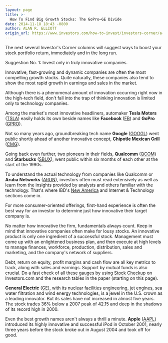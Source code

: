 ```yaml
---
layout: page
title: >-
  How To Find Big Growth Stocks: The GoPro—GE Divide
date: 2014-11-18 18:43 -0800
author: ALAN R. ELLIOTT
origin_url: https://www.investors.com/how-to-invest/investors-corner/a-quick-look-at-innovative-stocks/
---
```


The next several Investor's Corner columns will suggest ways to boost your stock portfolio return, immediately and in the long run.

Suggestion No. 1: Invest only in truly innovative companies.

Innovative, fast-growing and dynamic companies are often the most compelling growth stocks. Quite naturally, these companies also tend to show the most rapid growth in earnings and sales in the market.

Although there is a phenomenal amount of innovation occurring right now in the high-tech field, don't fall into the trap of thinking innovation is limited only to technology companies.

Among the market's most innovative headliners, automaker **Tesla Motors** ([TSLA](https://research.investors.com/quote.aspx?symbol=TSLA)) easily holds its own beside names like **Facebook** ([FB](https://research.investors.com/quote.aspx?symbol=FB)) and **GoPro** ([GPRO](https://research.investors.com/quote.aspx?symbol=GPRO)).

Not so many years ago, groundbreaking tech name **Google** ([GOOGL](https://research.investors.com/quote.aspx?symbol=GOOGL)) went public shortly ahead of another innovative concept, **Chipotle Mexican Grill** ([CMG](https://research.investors.com/quote.aspx?symbol=CMG)).

Going back even further, two pioneers in their fields, **Qualcomm** ([QCOM](https://research.investors.com/quote.aspx?symbol=QCOM)) and **Starbucks** ([SBUX](https://research.investors.com/quote.aspx?symbol=SBUX)), went public within six months of each other at the start of the 1990s.

To understand the actual technology from companies like Qualcomm or **Aruba Networks** ([ARUN](https://research.investors.com/quote.aspx?symbol=ARUN)), investors often must read extensively as well as learn from the insights provided by analysts and others familiar with the technology. That's where IBD's [New America](http://news.investors.com/business/new-america.htm) and Internet & Technology sections come in.

For more consumer-oriented offerings, first-hand experience is often the best way for an investor to determine just how innovative their target company is.

No matter how innovative the firm, fundamentals always count. Keep in mind that innovative companies often make for lousy stocks. An innovative product is only one ingredient of a successful stock. Management must come up with an enlightened business plan, and then execute at high levels to manage finances, workforce, production, distribution, sales and marketing, and the company's network of suppliers.

Debt, return on equity, profit margins and cash flow are all key metrics to track, along with sales and earnings. Support by mutual funds is also crucial. Do a fast check of all these gauges by using [Stock Checkup](http://research.investors.com/stock-checkup/) on Investors.com and the research tables in the paper (starting on this page).

**General Electric** ([GE](https://research.investors.com/quote.aspx?symbol=GE)), with its nuclear facilities engineering, jet engines, sea water filtration and wind energy technologies, is a jewel in the U.S. crown as a leading innovator. But its sales have not increased in almost five years. The stock trades 36% below a 2007 peak of 42.15 and deep in the shadows of its record high in 2000.

Even the best growth names aren't always a thrill a minute. **Apple** ([AAPL](https://research.investors.com/quote.aspx?symbol=AAPL)) introduced its highly innovative and successful iPod in October 2001, nearly three years before the stock broke out in August 2004 and took off for good.

